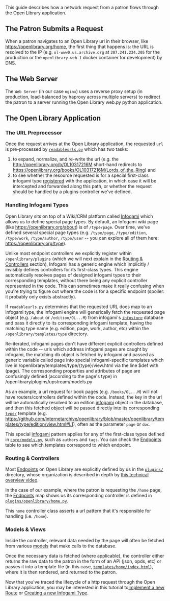 This guide describes how a network request from a patron flows through the Open Library application.

## The Patron Submits a Request

When a patron navigates to an Open Library url in their browser, like https://openlibrary.org/home, the first thing that happens is: the URL is resolved to the IP (e.g. `ol-www0.us.archive.org` at `207.241.234.205` for the production or the `openlibrary-web-1` docker container for development) by DNS.

## The Web Server

The `Web Server` (in our case `nginx`) uses a reverse proxy setup (in production, load-balanced by haproxy across multiple servers) to redirect the patron to a server running the Open Library web.py python application.

## The Open Library Application

### The URL Preprocessor

Once the request arrives at the Open Library application, the requested `url` is pre-processed by [`readableurls.py`](https://github.com/internetarchive/openlibrary/blob/master/openlibrary/core/processors/readableurls.py) which has two tasks:
1. to expand, normalize, and re-write the url (e.g. the http://openlibrary.org/b/OL10317216M short-hand redirects to https://openlibrary.org/books/OL10317216M/Lords_of_the_Ring) and
2. to see whether the resource requested is for a special first-class infogami type [registered](https://github.com/internetarchive/openlibrary/blob/master/openlibrary/core/models.py#L1228-L1241) with the application, in which case it will be intercepted and forwarded along this path, or whether the request should be handled by a plugins controller we've defined.

### Handling Infogami Types

Open Library sits on top of a Wiki/CRM platform called [Infogami](https://openlibrary.org/dev/docs/infogami) which allows us to define special page types. By default, an Infogami wiki page (like https://openlibrary.org/about) is of `/type/page`. Over time, we've defined several special page types (e.g. `/type/page`, `/type/edition`, `/type/work`, `/type/author`, `/type/user` -- you can explore all of them here: https://openlibrary.org/type).

Unlike most endpoint controllers we explicitly register within `/openlibrary/plugins` (which we will next explain in the [Routing & Controllers](#Routing--Controllers) section), Infogami has a generic engine which implicitly / invisibly defines controllers for its first-class types. This engine automatically resolves pages of designed infogami types to their corresponding templates, without there being any explicit controller represented in the code. This can sometimes make it really confusing when you're trying to figure out where the code is for a specific endpoint (spoiler: it probably only exists abstractly).

If `readableurls.py` determines that the requested URL does map to an infogami type, the infogami engine will generically fetch the requested page object (e.g. `/about` or `/edition/OL...M`) from infogami's [`infostore`](https://openlibrary.org/dev/docs/infostore) database and pass it directly to its corresponding infogami template, having the matching type name (e.g. edition, page, work, author, etc) within the `/openlibrary/templates/type` directory.

Re-iterated, infogami pages don't have different explicit controllers defined within the code -- urls which address infogami pages are caught by infogami, the matching db object is fetched by infogami and passed as generic variable called page into special infogami-specific templates which live in /openlibrary/templates/type/{type}/view.html via the line $def with (page). The corresponding properties and attributes of page are confusingly defined (according to the page's type) in /openlibrary/plugins/upstream/models.py

As an example, a url request for book pages (e.g. `/books/OL...M`) will not have routers/controllers defined within the code. Instead, the key in the url will be automatically resolved to an edition [infogami](https://openlibrary.org/dev/docs/infogami) object in the database, and then this fetched object will be passed directly into its corresponding [`type/`](https://github.com/internetarchive/openlibrary/tree/master/openlibrary/templates/type) template (e.g. https://github.com/internetarchive/openlibrary/blob/master/openlibrary/templates/type/edition/view.html#L1), often as the parameter `page` or `doc`.

This special [infogami](https://openlibrary.org/dev/docs/infogami) pattern applies for any of the first-class types defined in [`core/models.py`](https://github.com/internetarchive/openlibrary/blob/master/openlibrary/core/models.py#L1228-L1241), such as `authors` and `tags`. You can check the [Endpoints](https://github.com/internetarchive/openlibrary/wiki/Endpoints) table to see which templates correspond to which endpoint.

### Routing & Controllers

Most [Endpoints](https://github.com/internetarchive/openlibrary/wiki/Endpoints) on Open Library are explicitly defined by us in the [`plugins/`](https://github.com/internetarchive/openlibrary/tree/master/openlibrary/plugins) directory, whose organization is described in depth by [this technical overview video](https://archive.org/embed/openlibrary-tour-2020/technical_overview.mp4?start=1017).

In the case of our example, where the patron is requesting the `/home` page, the [Endpoints](https://github.com/internetarchive/openlibrary/wiki/Endpoints) map shows us its corresponding controller is defined in [`plugins/openlibrary/home.py`](https://github.com/internetarchive/openlibrary/blob/master/openlibrary/plugins/openlibrary/home.py#L94-L102). 

This `home` controller class asserts a url pattern that it's responsible for handling (i.e. `/home`).

### Models & Views

Inside the controller, relevant data needed by the page will often be fetched from various [models](https://github.com/internetarchive/openlibrary/blob/master/openlibrary/core/models.py) that make calls to the database.

Once the necessary data is fetched (where applicable), the controller either returns the raw data to the patron in the form of an API (json, opds, etc) or passes it into a template file (in this case, [`templates/home/index.html`](https://github.com/internetarchive/openlibrary/blob/master/openlibrary/templates/home/index.html)), where it is then rendered, and returned to the patron.

Now that you've traced the lifecycle of a http request through the Open Library application, you may be interested in this tutorial to[Implement a new Route](https://github.com/internetarchive/openlibrary/tree/master/openlibrary/plugins#tutorial-implementing-a-new-route) or [Creating a new Infogami Type](https://openlibrary.org/dev/docs/infogami#anchor15).